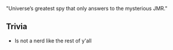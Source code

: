 "Universe’s greatest spy that only answers to the mysterious JMR."

## Trivia

* Is not a nerd like the rest of y'all